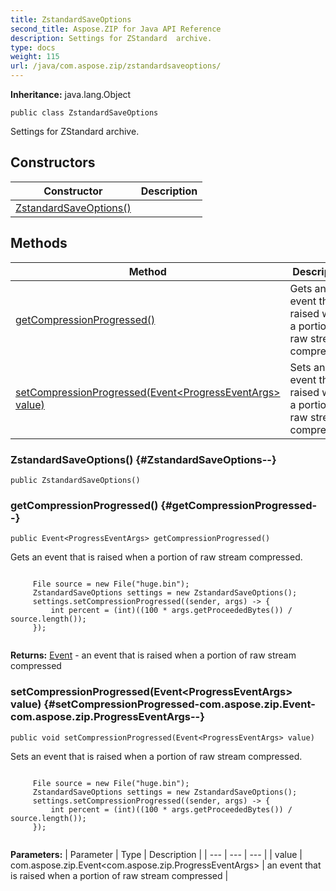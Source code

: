 ```yaml
---
title: ZstandardSaveOptions
second_title: Aspose.ZIP for Java API Reference
description: Settings for ZStandard  archive.
type: docs
weight: 115
url: /java/com.aspose.zip/zstandardsaveoptions/
---
```


**Inheritance:**
java.lang.Object
```
public class ZstandardSaveOptions
```

Settings for ZStandard archive.
## Constructors

| Constructor | Description |
| --- | --- |
| [ZstandardSaveOptions()](#ZstandardSaveOptions--) |  |
## Methods

| Method | Description |
| --- | --- |
| [getCompressionProgressed()](#getCompressionProgressed--) | Gets an event that is raised when a portion of raw stream compressed. |
| [setCompressionProgressed(Event&lt;ProgressEventArgs&gt; value)](#setCompressionProgressed-com.aspose.zip.Event-com.aspose.zip.ProgressEventArgs--) | Sets an event that is raised when a portion of raw stream compressed. |
### ZstandardSaveOptions() {#ZstandardSaveOptions--}
```
public ZstandardSaveOptions()
```


### getCompressionProgressed() {#getCompressionProgressed--}
```
public Event<ProgressEventArgs> getCompressionProgressed()
```


Gets an event that is raised when a portion of raw stream compressed.

```

     File source = new File("huge.bin");
     ZstandardSaveOptions settings = new ZstandardSaveOptions();
     settings.setCompressionProgressed((sender, args) -> {
         int percent = (int)((100 * args.getProceededBytes()) / source.length());
     });
 
```



**Returns:**
[Event](../../com.aspose.zip/event) - an event that is raised when a portion of raw stream compressed
### setCompressionProgressed(Event&lt;ProgressEventArgs&gt; value) {#setCompressionProgressed-com.aspose.zip.Event-com.aspose.zip.ProgressEventArgs--}
```
public void setCompressionProgressed(Event<ProgressEventArgs> value)
```


Sets an event that is raised when a portion of raw stream compressed.

```

     File source = new File("huge.bin");
     ZstandardSaveOptions settings = new ZstandardSaveOptions();
     settings.setCompressionProgressed((sender, args) -> {
         int percent = (int)((100 * args.getProceededBytes()) / source.length());
     });
 
```



**Parameters:**
| Parameter | Type | Description |
| --- | --- | --- |
| value | com.aspose.zip.Event&lt;com.aspose.zip.ProgressEventArgs&gt; | an event that is raised when a portion of raw stream compressed |

